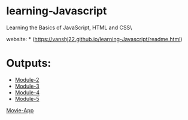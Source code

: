 # learning-Javascript

Learning the Basics of JavaScript, HTML and CSS\

website: * (https://vanshj22.github.io/learning-Javascript/readme.html)

# Outputs:

* [Module-2](https://vanshj22.github.io/learning-Javascript/module_2/index.html)
* [Module-3](https://vanshj22.github.io/learning-Javascript/module_3/index.html)
* [Module-4](https://vanshj22.github.io/learning-Javascript/module_4/index.html)
* [Module-5](https://vanshj22.github.io/learning-Javascript/module_5/index.html)

[Movie-App](https://vanshj22.github.io/learning-Javascript/movie-app/)
